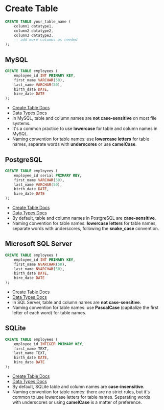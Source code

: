 # Create Table

```sql
CREATE TABLE your_table_name (
    column1 datatype1,
    column2 datatype2,
    column3 datatype3,
    -- add more columns as needed
);
```

## MySQL

```sql
CREATE TABLE employees (
    employee_id INT PRIMARY KEY,
    first_name VARCHAR(50),
    last_name VARCHAR(50),
    birth_date DATE,
    hire_date DATE
);
```

- [Create Table Docs](https://dev.mysql.com/doc/refman/8.0/en/create-table.html)
- [Data Types Docs](https://dev.mysql.com/doc/refman/8.0/en/data-types.html)
- In MySQL, table and column names are **not case-sensitive** on most file systems. 
- It's a common practice to use **lowercase** for table and column names in MySQL.
- Naming convention for table names: use **lowercase letters** for table names, separate words with **underscores** or use **camelCase**.

## PostgreSQL

```sql
CREATE TABLE employees (
    employee_id serial PRIMARY KEY,
    first_name VARCHAR(50),
    last_name VARCHAR(50),
    birth_date DATE,
    hire_date DATE
);
```

- [Create Table Docs](https://www.postgresqltutorial.com/postgresql-tutorial/postgresql-create-table/)
- [Data Types Docs](https://www.postgresql.org/docs/current/datatype.html)
- By default, table and column names in PostgreSQL are **case-sensitive**.
- Naming convention for table names: **lowercase letters** for table names, separate words with underscores, following the **snake_case** convention.

## Microsoft SQL Server

```sql
CREATE TABLE employees (
    employee_id INT PRIMARY KEY,
    first_name NVARCHAR(50),
    last_name NVARCHAR(50),
    birth_date DATE,
    hire_date DATE
);
```

- [Create Table Docs](https://learn.microsoft.com/en-us/sql/t-sql/statements/create-table-transact-sql?view=sql-server-ver16)
- [Data Types Docs](https://learn.microsoft.com/en-us/sql/t-sql/data-types/data-types-transact-sql?view=sql-server-ver16)
- In SQL Server, table and column names are **not case-sensitive**.
- Naming convention for table names: use **PascalCase** (capitalize the first letter of each word) for table names.

## SQLite
 
```sql
CREATE TABLE employees (
    employee_id INTEGER PRIMARY KEY,
    first_name TEXT,
    last_name TEXT,
    birth_date DATE,
    hire_date DATE
);
```

- [Create Table Docs](https://www.sqlite.org/lang_createtable.html)
- [Data Types Docs](https://www.sqlite.org/datatype3.html)
- By default, SQLite table and column names are **case-insensitive**. 
- Naming convention for table names: there are no strict rules, but it's common to use lowercase letters for table names. Separating words with underscores or using **camelCase** is a matter of preference.
